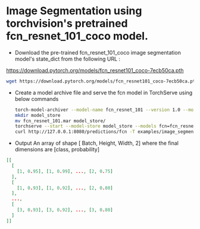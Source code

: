 # Image Segmentation using torchvision's pretrained fcn_resnet_101_coco model.

* Download the pre-trained fcn_resnet_101_coco image segmentation model's state_dict from the following URL :

https://download.pytorch.org/models/fcn_resnet101_coco-7ecb50ca.pth

```bash
wget https://download.pytorch.org/models/fcn_resnet101_coco-7ecb50ca.pth
```

* Create a model archive file and serve the fcn model in TorchServe using below commands

    ```bash
    torch-model-archiver --model-name fcn_resnet_101 --version 1.0 --model-file examples/image_segmenter/fcn/model.py --serialized-file fcn_resnet101_coco-7ecb50ca.pth --handler image_segmenter --extra-files examples/image_segmenter/fcn/fcn.py,examples/image_segmenter/fcn/intermediate_layer_getter.py
    mkdir model_store
    mv fcn_resnet_101.mar model_store/
    torchserve --start --model-store model_store --models fcn=fcn_resnet_101.mar
    curl http://127.0.0.1:8080/predictions/fcn -T examples/image_segmenter/fcn/persons.jpg
    ```
* Output
An array of shape [ Batch, Height, Width, 2] where the final dimensions are [class, probability]

```json
[[
  [
    [1, 0.95], [1, 0.99], ..., [2, 0.75]
  ],
  [
    [1, 0.93], [1, 0.92], ..., [2, 0.80]
  ],
  ...,
  [
    [3, 0.93], [3, 0.92], ..., [3, 0.80]
  ]
]]
